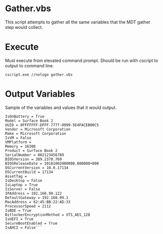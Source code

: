 Gather.vbs
=========

This script attempts to gather all the same variables that the MDT gather step would collect.

Execute
=========
Must execute from elevated command prompt.  Should be run with cscript to output to command line.

```cscript.exe //nologo gather.vbs```

Output Variables
=========
Sample of the variables and values that it would output.

```Architecture = X64
IsOnBattery = True
Model = Surface Book 2
UUID = 0FFFFFFF-DFFF-7777-0999-5E4FACEB00C5
Vendor = Microsoft Corporation
Make = Microsoft Corporation
IsVM = False
VMPlatform = 
Memory = 16308
Product = Surface Book 2
SerialNumber = 002123456789
BIOSVersion = 389.2370.769
BIOSReleaseDate = 20181002000000.000000+000
OSCurrentVersion = 10.0.17134
OSCurrentBuild = 17134
AssetTag = 
IsDesktop = False
IsLaptop = True
IsServer = False
IPAddress = 192.168.99.122
DefaultGateway = 192.168.99.1
MacAddress = 62:45:BB:22:AD:33
ProcessorSpeed = 2112
IsBDE = True
BitlockerEncryptionMethod = XTS_AES_128
IsUEFI = True
SecureBootEnabled = True
IsAHCI = False```
